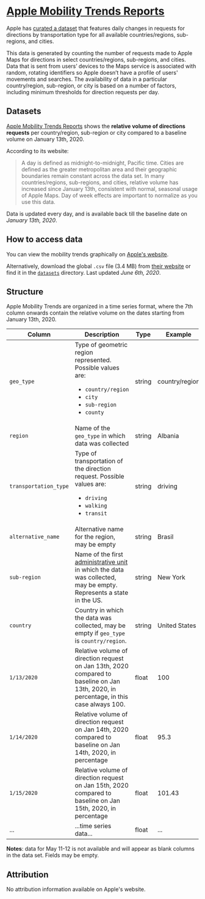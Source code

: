 # [Apple Mobility Trends Reports](https://www.apple.com/covid19/mobility)

Apple has [curated a dataset](https://www.apple.com/covid19/mobility) that features daily changes in requests for directions by transportation type for all available countries/regions, sub-regions, and cities. 

This data is generated by counting the number of requests made to Apple Maps for directions in select countries/regions, sub-regions, and cities. Data that is sent from users’ devices to the Maps service is associated with random, rotating identifiers so Apple doesn’t have a profile of users' movements and searches. The availability of data in a particular country/region, sub-region, or city is based on a number of factors, including minimum thresholds for direction requests per day.


## Datasets 

[Apple Mobility Trends Reports](https://www.apple.com/covid19/mobility) shows the **relative volume of directions requests** per country/region, sub-region or city compared to a baseline volume on January 13th, 2020. 

According to its website: 

> A day is defined as midnight-to-midnight, Pacific time. Cities are defined as the greater metropolitan area and their geographic boundaries remain constant across the data set. In many countries/regions, sub-regions, and cities, relative volume has increased since January 13th, consistent with normal, seasonal usage of Apple Maps. Day of week effects are important to normalize as you use this data. 

Data is updated every day, and is available back till the baseline date on _January 13th, 2020_.


## How to access data

You can view the mobility trends graphically on [Apple's website](https://www.apple.com/covid19/mobility). 

Alternatively, download the global `.csv` file (3.4 MB) from [their website](https://www.apple.com/covid19/mobility) or find it in the [`datasets`](datasets/) directory. Last updated _June 6th, 2020_.


## Structure

Apple Mobility Trends are organized in a time series format, where the 7th column onwards contain the relative volume on the dates starting from January 13th, 2020.

| Column | Description | Type | Example |
|-|-|-|-|
| `geo_type` | Type of geometric region represented. Possible values are: <ul><li>`country/region`</li><li>`city`</li><li>`sub-region`</li><li>`county`</li></ul> | string | country/region |
| `region` | Name of the `geo_type` in which data was collected | string | Albania |
| `transportation_type` | Type of transportation of the direction request. Possible values are: <ul><li>`driving`</li><li>`walking`</li><li>`transit`</li></ul>  | string | driving |
| `alternative_name` | Alternative name for the region, may be empty | string | Brasil |
| `sub-region` | Name of the first [administrative unit](https://en.wikipedia.org/wiki/Administrative_division#:~:text=For%20clarity%20and%20convenience%20the,or%20%22second%20administrative%20level%22) in which the data was collected, may be empty. Represents a state in the US. | string | New York |
| `country` | Country in which the data was collected, may be empty if `geo_type` is `country/region`. | string | United States |
| `1/13/2020` | Relative volume of direction request on Jan 13th, 2020 compared to baseline on Jan 13th, 2020, in percentage, in this case always 100. | float | 100 |
| `1/14/2020` | Relative volume of direction request on Jan 14th, 2020 compared to baseline on Jan 14th, 2020, in percentage | float | 95.3 |
| `1/15/2020` | Relative volume of direction request on Jan 15th, 2020 compared to baseline on Jan 15th, 2020, in percentage | float | 101.43 |
| ... | ...time series data... | float | ... |

**Notes**: data for May 11-12 is not available and will appear as blank columns in the data set. Fields may be empty.


## Attribution

No attribution information available on Apple's website.
